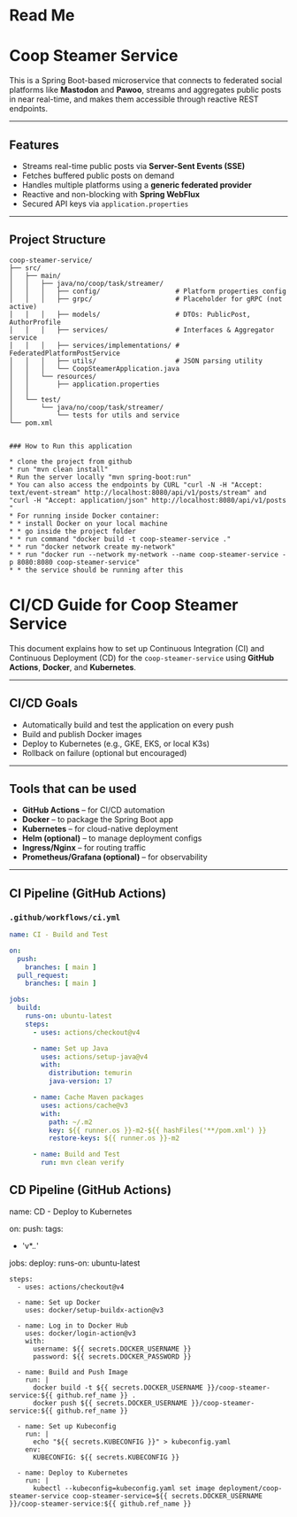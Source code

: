 # Read Me 
#  Coop Steamer Service

This is a Spring Boot-based microservice that connects to federated social platforms like **Mastodon** and **Pawoo**, streams and aggregates public posts in near real-time, and makes them accessible through reactive REST endpoints.

---

##  Features

-  Streams real-time public posts via **Server-Sent Events (SSE)**
-  Fetches buffered public posts on demand
-  Handles multiple platforms using a **generic federated provider**
-  Reactive and non-blocking with **Spring WebFlux**
-  Secured API keys via `application.properties`

---

##  Project Structure

```text
coop-steamer-service/
├── src/
│   ├── main/
│   │   ├── java/no/coop/task/streamer/
│   │   │   ├── config/                   # Platform properties config
│   │   │   ├── grpc/                     # Placeholder for gRPC (not active)
│   │   │   ├── models/                   # DTOs: PublicPost, AuthorProfile
│   │   │   ├── services/                 # Interfaces & Aggregator service
│   │   │   ├── services/implementations/ # FederatedPlatformPostService
│   │   │   ├── utils/                    # JSON parsing utility
│   │   │   └── CoopSteamerApplication.java
│   │   └── resources/
│   │       ├── application.properties
│   │   
│   └── test/
│       └── java/no/coop/task/streamer/
│           └── tests for utils and service
└── pom.xml


### How to Run this application

* clone the project from github
* run "mvn clean install"
* Run the server locally "mvn spring-boot:run"
* You can also access the endpoints by CURL "curl -N -H "Accept: text/event-stream" http://localhost:8080/api/v1/posts/stream" and "curl -H "Accept: application/json" http://localhost:8080/api/v1/posts "
* For running inside Docker container:
* * install Docker on your local machine
* * go inside the project folder
* * run command "docker build -t coop-steamer-service ."
* * run "docker network create my-network"
* * run "docker run --network my-network --name coop-steamer-service -p 8080:8080 coop-steamer-service"
* * the service should be running after this

```

#  CI/CD Guide for Coop Steamer Service

This document explains how to set up Continuous Integration (CI) and Continuous Deployment (CD) for the `coop-steamer-service` using **GitHub Actions**, **Docker**, and **Kubernetes**.

---

##  CI/CD Goals

-  Automatically build and test the application on every push
-  Build and publish Docker images
-  Deploy to Kubernetes (e.g., GKE, EKS, or local K3s)
-  Rollback on failure (optional but encouraged)

---

##  Tools that can be used

- **GitHub Actions** – for CI/CD automation
- **Docker** – to package the Spring Boot app
- **Kubernetes** – for cloud-native deployment
- **Helm (optional)** – to manage deployment configs
- **Ingress/Nginx** – for routing traffic
- **Prometheus/Grafana (optional)** – for observability

---

##  CI Pipeline (GitHub Actions)

### `.github/workflows/ci.yml`

```yaml
name: CI - Build and Test

on:
  push:
    branches: [ main ]
  pull_request:
    branches: [ main ]

jobs:
  build:
    runs-on: ubuntu-latest
    steps:
      - uses: actions/checkout@v4

      - name: Set up Java
        uses: actions/setup-java@v4
        with:
          distribution: temurin
          java-version: 17

      - name: Cache Maven packages
        uses: actions/cache@v3
        with:
          path: ~/.m2
          key: ${{ runner.os }}-m2-${{ hashFiles('**/pom.xml') }}
          restore-keys: ${{ runner.os }}-m2

      - name: Build and Test
        run: mvn clean verify
```
##  CD Pipeline (GitHub Actions)
name: CD - Deploy to Kubernetes

on:
push:
tags:
- 'v*.*.*'

jobs:
deploy:
runs-on: ubuntu-latest

    steps:
      - uses: actions/checkout@v4

      - name: Set up Docker
        uses: docker/setup-buildx-action@v3

      - name: Log in to Docker Hub
        uses: docker/login-action@v3
        with:
          username: ${{ secrets.DOCKER_USERNAME }}
          password: ${{ secrets.DOCKER_PASSWORD }}

      - name: Build and Push Image
        run: |
          docker build -t ${{ secrets.DOCKER_USERNAME }}/coop-steamer-service:${{ github.ref_name }} .
          docker push ${{ secrets.DOCKER_USERNAME }}/coop-steamer-service:${{ github.ref_name }}

      - name: Set up Kubeconfig
        run: |
          echo "${{ secrets.KUBECONFIG }}" > kubeconfig.yaml
        env:
          KUBECONFIG: ${{ secrets.KUBECONFIG }}

      - name: Deploy to Kubernetes
        run: |
          kubectl --kubeconfig=kubeconfig.yaml set image deployment/coop-steamer-service coop-steamer-service=${{ secrets.DOCKER_USERNAME }}/coop-steamer-service:${{ github.ref_name }}
```
